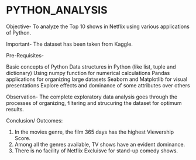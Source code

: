 # PYTHON_ANALYSIS
Objective- To analyze the Top 10 shows in Netflix using various applications of Python.

Important- The dataset has been taken from Kaggle.

Pre-Requisites-

Basic concepts of Python
Data structures in Python (like list, tuple and dictionary)
Using numpy function for numerical calculations
Pandas applications for organizing large datasets
Seaborn and Matplotlib for visual presentations
Explore effects and dominance of some attributes over others

Observation- The complete exploratory data analysis goes through the processes of organizing, filtering and strucuring the dataset for optimum results.

Conclusion/ Outcomes:
1. In the movies genre, the film 365 days has the highest Viewership Score.
2. Among all the genres available, TV shows have an evident dominance.
3. There is no facility of Netflix Excluisve for stand-up comedy shows.


